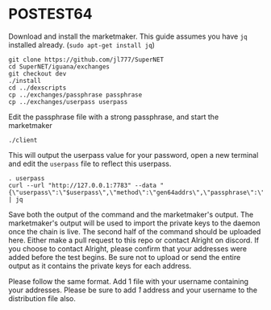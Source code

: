 # POSTEST64

Download and install the marketmaker. This guide assumes you have `jq` installed already. (`sudo apt-get install jq`)

```shell
git clone https://github.com/jl777/SuperNET
cd SuperNET/iguana/exchanges
git checkout dev
./install
cd ../dexscripts
cp ../exchanges/passphrase passphrase
cp ../exchanges/userpass userpass
```
Edit the passphrase file with a strong passphrase, and start the marketmaker

```shell
./client
```

This will output the userpass value for your password, open a new terminal and edit the `userpass` file to reflect this userpass.

```shell
. userpass
curl --url "http://127.0.0.1:7783" --data "{\"userpass\":\"$userpass\",\"method\":\"gen64addrs\",\"passphrase\":\"STRONGPASSPHRASE\"}" | jq
```

Save both the output of the command and the marketmaker's output. The marketmaker's output will be used to import the private keys to the daemon once the chain is live. The second half of the command should be uploaded here. Either make a pull request to this repo or contact Alright on discord. If you choose to contact Alright, please confirm that your addresses were added before the test begins. Be sure not to upload or send the entire output as it contains the private keys for each address. 

Please follow the same format. Add 1 file with your username containing your addresses. Please be sure to add *1* address and your username to the distribution file also. 
